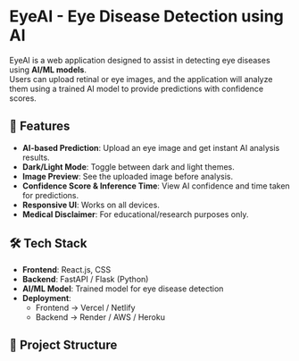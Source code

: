 # EyeAI - Eye Disease Detection using AI

EyeAI is a web application designed to assist in detecting eye diseases using **AI/ML models**.  
Users can upload retinal or eye images, and the application will analyze them using a trained AI model to provide predictions with confidence scores.

## 🚀 Features

- **AI-based Prediction**: Upload an eye image and get instant AI analysis results.  
- **Dark/Light Mode**: Toggle between dark and light themes.  
- **Image Preview**: See the uploaded image before analysis.  
- **Confidence Score & Inference Time**: View AI confidence and time taken for predictions.  
- **Responsive UI**: Works on all devices.  
- **Medical Disclaimer**: For educational/research purposes only.

## 🛠️ Tech Stack

- **Frontend**: React.js, CSS  
- **Backend**: FastAPI / Flask (Python)  
- **AI/ML Model**: Trained model for eye disease detection  
- **Deployment**:  
  - Frontend → Vercel / Netlify  
  - Backend → Render / AWS / Heroku  

## 📂 Project Structure

